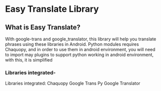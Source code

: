 



# Easy Translate Library

## What is Easy Translate?
With google-trans and google_translator, this library will help you translate phrases using these libraries in Android. Python modules requires Chaquopy,
and in order to use them in android environment, you will need to import may plugins to support python working in android environment, with this, it is simplified

### Libraries integrated-
Libraries integrated:
Chaquopy 
Google Trans Py 
Google Translator
